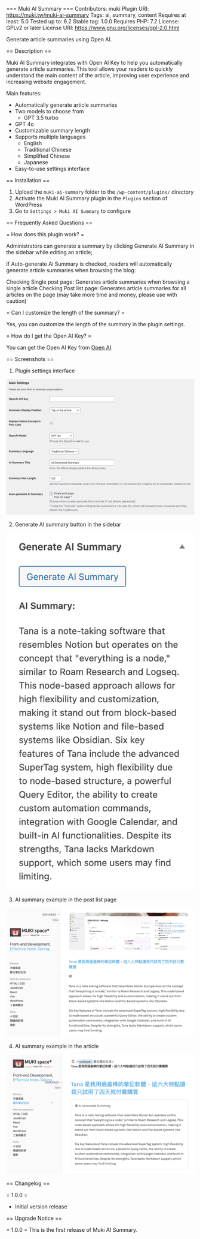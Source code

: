 === Muki AI Summary ===
Contributors: muki
Plugin URI: https://muki.tw/muki-ai-summary
Tags: ai, summary, content
Requires at least: 5.0
Tested up to: 6.2
Stable tag: 1.0.0
Requires PHP: 7.2
License: GPLv2 or later
License URI: https://www.gnu.org/licenses/gpl-2.0.html

Generate article summaries using Open AI.

== Description ==

Muki AI Summary integrates with Open AI Key to help you automatically generate article summaries.
This tool allows your readers to quickly understand the main content of the article, improving user experience and increasing website engagement.

Main features:
* Automatically generate article summaries
* Two models to choose from
  * GPT 3.5 turbo
* GPT 4o
* Customizable summary length
* Supports multiple languages
  * English
  * Traditional Chinese
  * Simplified Chinese
  * Japanese
* Easy-to-use settings interface

== Installation ==

1. Upload the `muki-ai-summary` folder to the `/wp-content/plugins/` directory
2. Activate the Muki AI Summary plugin in the `Plugins` section of WordPress
3. Go to `Settings > Muki AI Summary` to configure

== Frequently Asked Questions ==

= How does this plugin work? =

Administrators can generate a summary by clicking Generate AI Summary in the sidebar while editing an article;

If Auto-generate Ai Summary is checked, readers will automatically generate article summaries when browsing the blog:

Checking Single post page: Generates article summaries when browsing a single article
Checking Post list page: Generates article summaries for all articles on the page (may take more time and money, please use with caution)

= Can I customize the length of the summary? =

Yes, you can customize the length of the summary in the plugin settings.

= How do I get the Open AI Key? =

You can get the Open AI Key from [Open AI](https://openai.com/).

== Screenshots ==

1. Plugin settings interface

![Plugin settings interface](assets/screenshot-1.png) 

2. Generate AI summary button in the sidebar

![Generate AI summary button in the sidebar](assets/screenshot-2.png) 

3. AI summary example in the post list page

![AI summary example in the post list page](assets/screenshot-3.png) 

4. AI summary example in the article

![AI summary example in the article](assets/screenshot-4.png) 


== Changelog ==

= 1.0.0 =
* Initial version release

== Upgrade Notice ==

= 1.0.0 =
This is the first release of Muki AI Summary.
